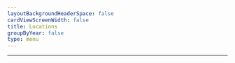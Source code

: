 ```yaml
---
layoutBackgroundHeaderSpace: false
cardViewScreenWidth: false
title: Locations
groupByYear: false
type: menu
---
```

---
